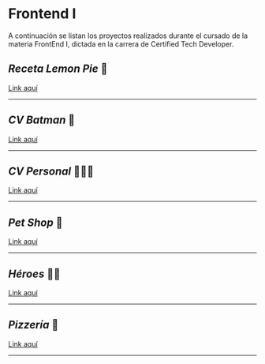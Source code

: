 # **Frontend I**

A continuación se listan los proyectos realizados durante el cursado de la materia FrontEnd I, dictada en la carrera de Certified Tech Developer.
## *Receta Lemon Pie* 🥮  
 <a target= "_blank" href= "https://daivalentini.github.io/FrontendI/LemonPie/" target="_blank"> Link aquí </a>
***
## *CV Batman* 🦇  
 <a href= "https://daivalentini.github.io/FrontendI/CvBatman/" target="_blank"> Link aquí </a>
***
## *CV Personal* 🙋🏽‍♀️
<a href= "https://daivalentini.github.io/FrontendI/CvPersonal/" target="_blank"> Link aquí</a>
***
## *Pet Shop* 🐾
<a href= "https://daivalentini.github.io/FrontendI/PetShop/" target="_blank"> Link aquí</a>
***
## *Héroes* 🐱‍🏍
<a href= "https://daivalentini.github.io/FrontendI/Heroes/" target="_blank"> Link aquí</a>
***
## *Pizzería* 🍕
<a href= "https://daivalentini.github.io/FrontendI/Pizzeria/" target="_blank"> Link aquí</a>
***


